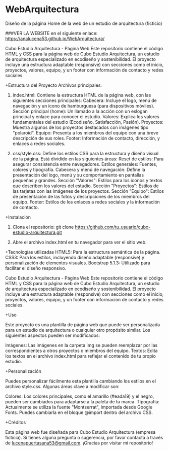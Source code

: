 # WebArquitectura
Diseño de la página Home de la web de un estudio de arquitectura (ficticio)

###VER LA WEBSITE en el siguiente enlace:
https://analucena53.github.io/WebArquitectura/

Cubo Estudio Arquitectura - Página Web
Este repositorio contiene el código HTML y CSS para la página web de Cubo Estudio Arquitectura, un estudio de arquitectura especializado en ecodiseño y sostenibilidad. El proyecto incluye una estructura adaptable (responsive) con secciones como el inicio, proyectos, valores, equipo, y un footer con información de contacto y redes sociales.

+Estructura del Proyecto
Archivos principales:
1. index.html: Contiene la estructura HTML de la página web, con las siguientes secciones principales:
Cabecera: Incluye el logo, menú de navegación y un icono de hamburguesa (para dispositivos móviles).
Sección principal (home): Un llamado a la acción con un eslogan principal y enlace para conocer el estudio.
Valores: Explica los valores fundamentales del estudio (Ecodiseño, Satisfacción, Pasión).
Proyectos: Muestra algunos de los proyectos destacados con imágenes tipo "polaroid".
Equipo: Presenta a los miembros del equipo con una breve descripción de sus roles.
Footer: Información de contacto, dirección, y enlaces a redes sociales.

2. css/style.css: Define los estilos CSS para la estructura y diseño visual de la página. Está dividido en las siguientes áreas:
Reset de estilos: Para asegurar consistencia entre navegadores.
Estilos generales: Fuentes, colores y tipografía.
Cabecera y menú de navegación: Define la presentación del logo, menú y su comportamiento en pantallas pequeñas y grandes.
Sección "Valores": Estilos para los iconos y textos que describen los valores del estudio.
Sección "Proyectos": Estilos de las tarjetas con las imágenes de los proyectos.
Sección "Equipo": Estilos de presentación de las fotos y descripciones de los miembros del equipo.
Footer: Estilos de los enlaces a redes sociales y la información de contacto.

+Instalación
1. Clona el repositorio:
   git clone https://github.com/tu_usuario/cubo-estudio-arquitectura.git
   
2. Abre el archivo index.html en tu navegador para ver el sitio web.
   
+Tecnologías utilizadas
HTML5: Para la estructura semántica de la página.
CSS3: Para los estilos, incluyendo diseño adaptable (responsive) y personalización de elementos visuales.
Bootstrap 5.1.3: Utilizado para facilitar el diseño responsivo.

Cubo Estudio Arquitectura - Página Web
Este repositorio contiene el código HTML y CSS para la página web de Cubo Estudio Arquitectura, un estudio de arquitectura especializado en ecodiseño y sostenibilidad. El proyecto incluye una estructura adaptable (responsive) con secciones como el inicio, proyectos, valores, equipo, y un footer con información de contacto y redes sociales.


+Uso

Este proyecto es una plantilla de página web que puede ser personalizada para un estudio de arquitectura o cualquier otro propósito similar. Los siguientes aspectos pueden ser modificados:

Imágenes: Las imágenes en la carpeta img se pueden reemplazar por las correspondientes a otros proyectos o miembros del equipo.
Textos: Edita los textos en el archivo index.html para reflejar el contenido de tu propio estudio.


+Personalización

Puedes personalizar fácilmente esta plantilla cambiando los estilos en el archivo style.css. Algunas áreas clave a modificar son:

Colores: Los colores principales, como el amarillo (#eada19) y el negro, pueden ser cambiados para adaptarse a la paleta de tu marca.
Tipografía: Actualmente se utiliza la fuente "Montserrat", importada desde Google Fonts. Puedes cambiarla en el bloque @import dentro del archivo CSS.


+Créditos

Esta página web fue diseñada para Cubo Estudio Arquitectura (empresa ficticia). Si tienes alguna pregunta o sugerencia, por favor contacta a través de lucenapuertasana53@gmail.com.
¡Gracias por visitar mi repositorio!



